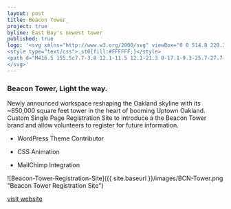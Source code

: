 ```yaml
---
layout: post
title: Beacon Tower_
project: true
byline: East Bay's newest tower
published: true
logo: '<svg xmlns="http://www.w3.org/2000/svg" viewBox="0 0 514.8 220.3">
<style type="text/css">.st0{fill:#FFFFFF;}</style>
<path d="M416.5 155.5c7.7-3.8 12.1-11.5 12.1-21.3 0-17.1-9.3-25.7-27.7-25.7h-29.1v80.1h19v-28.4h7.8l13 28.4h19.9l-15-33.1zM390.9 125h7.4c7.2 0 11 2.6 11 9.6 0 7.4-3.9 10.3-11 10.3h-7.4V125zM408.1 1.4v41L386.2 1.7l-.2-.3h-19.3v80h19.1V36.8l25.3 44.3.1.3h15.9v-80zM55 57.1zM51.9 63.4c-.1 0-.1 0 0 0-.1 0-.1 0 0 0zM56.4 25.7zM53.3 32s-.1 0 0 0c-.1 0 0 0 0 0zM55.6 27.7c.3-1.3.4-2.7.4-4.1 0-13.9-7.9-21.1-24.3-22 0 0-2.5-.1-3.8-.1H0v80h29.2c.2 0 2.6-.1 3.4-.1h.5c16.3-1 24.9-8.2 24.9-22 0-1.4-.1-2.8-.4-4.1-1-6.4-5.7-11.1-12.6-13.7 5.9-2.8 9.6-7.5 10.6-13.9zM38 56.9c0 3.4-1.2 5.4-3.1 6.5h-.1c-1.7.9-3.8 1.2-6.2 1.2h-9.7V49.1h9.7c5.2.1 9.4 1.5 9.4 7.8zM36.1 26c0 3.4-1.2 5.4-3.1 6.5h-.1c-1.7.9-3.8 1.3-6.2 1.3h-7.8V18.2h7.8c5.2 0 9.4 1.4 9.4 7.8zM91.6 50h22.6V33.1H91.6V18.2h30.2V1.4H72.5v80h49.6V64.9H91.6zM325.3 157.3h22.6v-16.9h-22.6v-14.9h30.2v-16.8h-49.3v79.9h49.6v-16.4h-30.5zM156.2 1.4l-22.6 80h19.3l4.1-15.5h21.4l4.1 15.5h20.9l-22.6-80h-24.6zm5.2 47.7l6.4-23.6 6.2 23.6h-12.6zM72 108.6v16.5h18.2v63.5h19.1v-63.5h18.4v-16.5zM274.5 108.2h-.6l-7.7 36.8-8.2-36.8H242.4l-8.2 36.8-7.6-36.8h-19.4l18.1 80.4h16.6l8.3-43.6 8.4 43.6h16.5l18.1-80.4zM242.9.1c-13.4 0-27.8 8.4-30.1 27.2-1.2 9.9-1.2 18.7 0 28.6 2.2 18.8 16.7 27.2 30.1 27.2 17.4 0 30.1-11.9 30.1-28.3V50l-19.4.1h-.1v.1c0 .1 0 5.1-.1 5.6-.4 6-4.5 9.9-10.5 9.9-5.9 0-9.7-3.3-10.3-8.9-1.2-10.6-1.2-19.7 0-30.3.6-5.6 4.5-8.9 10.3-8.9 5.9 0 10 3.9 10.5 9.9.1.8.2 5.3.2 5.4v.1h19.5v-4.5C272.9 11.9 260.3.1 242.9.1zM167.1 107.2c-11.7 0-24.3 6.4-28.7 20.6-.6 2-1.1 4.1-1.4 6.4-.6 4.8-.9 9.4-.9 14v.8c0 4.6.3 9.2.9 14 .3 2.3.7 4.5 1.4 6.4 4.4 14.2 17 20.6 28.7 20.6s24.3-6.4 28.7-20.6c.6-2 1.1-4.1 1.4-6.4.6-4.8.9-9.4.9-14v-.4-.4c0-4.6-.3-9.2-.9-14-.3-2.3-.7-4.5-1.4-6.4-4.4-14.2-17-20.6-28.7-20.6zm0 17.3c2.5 0 4.9.6 6.8 2.3 2 1.8 3.2 4.4 3.6 7 .4 2.4.6 4.9.8 7.4s.3 5 .3 7.6c0 3.8-.1 7.6-.6 11.3-.4 3.1-.8 6.3-2.6 8.9-1.9 2.8-5 4-8.3 4-3.3 0-6.4-1.2-8.3-4-1.8-2.6-2.3-5.8-2.6-8.9-.4-3.8-.5-7.5-.6-11.3 0-2.5.1-5 .3-7.6.2-2.4.3-5 .8-7.4.5-2.6 1.7-5.2 3.6-7 1.9-1.7 4.3-2.3 6.8-2.3zM319.2 0c-11.7 0-24.3 6.4-28.7 20.6-.6 2-1.1 4.1-1.4 6.4-.6 4.8-.9 9.4-.9 14v.8c0 4.6.3 9.2.9 14 .3 2.3.7 4.5 1.4 6.4 4.4 14.2 17 20.6 28.7 20.6s24.3-6.4 28.7-20.6c.6-2 1.1-4.1 1.4-6.4.6-4.8.9-9.4.9-14v-.4-.4c0-4.6-.3-9.2-.9-14-.3-2.3-.7-4.5-1.4-6.4C343.4 6.4 330.9 0 319.2 0c-.1 0-.1 0 0 0-.1 0-.1 0 0 0zm-.1 17.2c2.5 0 4.9.6 6.8 2.3 2 1.8 3.2 4.4 3.6 7 .4 2.4.6 4.9.8 7.4s.3 5 .3 7.6c0 3.8-.1 7.6-.6 11.3-.4 3.1-.8 6.3-2.6 8.9-1.9 2.8-5 4-8.3 4-3.3 0-6.4-1.2-8.3-4-1.8-2.6-2.3-5.8-2.6-8.9-.4-3.8-.5-7.5-.6-11.3 0-2.5.1-5 .3-7.6.2-2.4.3-5 .8-7.4.5-2.6 1.7-5.2 3.6-7 1.9-1.6 4.4-2.3 6.8-2.3zM445 201.6h69.6v18.1H445v-18.1z" class="st0"/>
</svg>'
---
```


### Beacon Tower, Light the way.

<p class="first">Newly announced workspace reshaping the Oakland skyline with its ~850,000 square feet tower in the heart of booming Uptown Oakland. Custom Single Page Registration Site to introduce a the Beacon Tower brand and allow volunteers to register for future information.</p>

* WordPress Theme Contributor

* CSS Animation

* MailChimp Integration

![Beacon-Tower-Registration-Site]({{ site.baseurl }}/images/BCN-Tower.png "Beacon Tower Registration Site")

<a class="bcn--gradient" href="https://beacon-tower.com" target="_blank">visit website</a>
